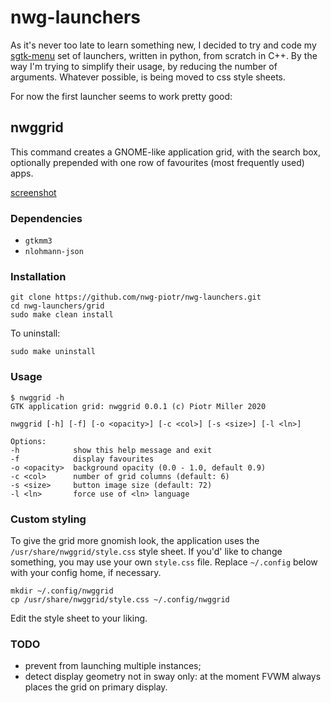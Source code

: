 # nwg-launchers
As it's never too late to learn something new, I decided to try and code my 
[sgtk-menu](https://github.com/nwg-piotr/sgtk-menu) set of launchers, written in python, from scratch in C++.
By the way I'm trying to simplify their usage, by reducing the number of arguments. Whatever possible, is being moved
to css style sheets.

For now the first launcher seems to work pretty good:

## nwggrid

This command creates a GNOME-like application grid, with the search box, optionally prepended with one row of favourites
(most frequently used) apps.

[screenshot](http://nwg.pl/Lychee/uploads/big/93a95e8b221fd1c7a11d213f0ee071ee.png)

### Dependencies

- `gtkmm3`
- `nlohmann-json`

### Installation

```
git clone https://github.com/nwg-piotr/nwg-launchers.git
cd nwg-launchers/grid
sudo make clean install
```
To uninstall:

```
sudo make uninstall
```

### Usage

```
$ nwggrid -h
GTK application grid: nwggrid 0.0.1 (c) Piotr Miller 2020

nwggrid [-h] [-f] [-o <opacity>] [-c <col>] [-s <size>] [-l <ln>]

Options:
-h            show this help message and exit
-f            display favourites
-o <opacity>  background opacity (0.0 - 1.0, default 0.9)
-c <col>      number of grid columns (default: 6)
-s <size>     button image size (default: 72)
-l <ln>       force use of <ln> language
```

### Custom styling

To give the grid more gnomish look, the application uses the `/usr/share/nwggrid/style.css` style sheet. If you'd' like
to change something, you may use your own `style.css` file. Replace `~/.config` below with your config home, if necessary.

```
mkdir ~/.config/nwggrid
cp /usr/share/nwggrid/style.css ~/.config/nwggrid
```

Edit the style sheet to your liking.

### TODO

- prevent from launching multiple instances;
- detect display geometry not in sway only: at the moment FVWM always places the grid on primary display.
